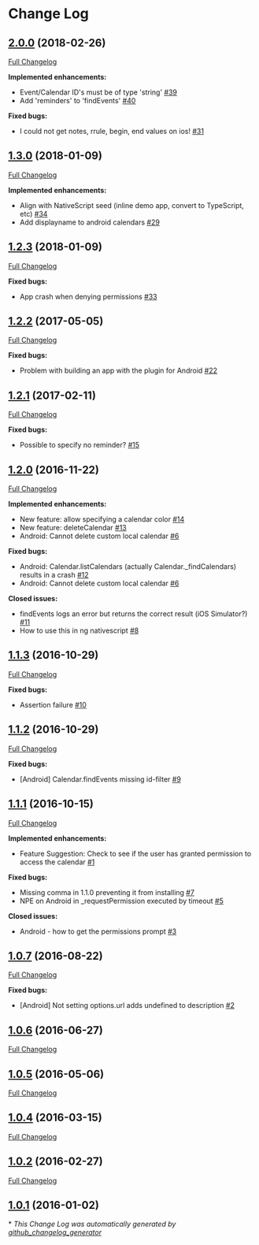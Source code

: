 # Change Log

## [2.0.0](https://github.com/EddyVerbruggen/nativescript-calendar/tree/2.0.0) (2018-02-26)
[Full Changelog](https://github.com/EddyVerbruggen/nativescript-calendar/compare/1.3.0...2.0.0)

**Implemented enhancements:**

- Event/Calendar ID's must be of type 'string' [\#39](https://github.com/EddyVerbruggen/nativescript-calendar/issues/39)
- Add 'reminders' to 'findEvents' [\#40](https://github.com/EddyVerbruggen/nativescript-calendar/issues/40)

**Fixed bugs:**

- I could not get notes, rrule, begin, end values on ios! [\#31](https://github.com/EddyVerbruggen/nativescript-calendar/issues/31)


## [1.3.0](https://github.com/EddyVerbruggen/nativescript-calendar/tree/1.3.0) (2018-01-09)
[Full Changelog](https://github.com/EddyVerbruggen/nativescript-calendar/compare/1.2.3...1.3.0)

**Implemented enhancements:**

- Align with NativeScript seed (inline demo app, convert to TypeScript, etc) [\#34](https://github.com/EddyVerbruggen/nativescript-calendar/issues/34)
- Add displayname to android calendars [\#29](https://github.com/EddyVerbruggen/nativescript-calendar/pull/29)


## [1.2.3](https://github.com/EddyVerbruggen/nativescript-calendar/tree/1.2.3) (2018-01-09)
[Full Changelog](https://github.com/EddyVerbruggen/nativescript-calendar/compare/1.2.2...1.2.3)

**Fixed bugs:**

- App crash when denying permissions [\#33](https://github.com/EddyVerbruggen/nativescript-calendar/issues/33)


## [1.2.2](https://github.com/EddyVerbruggen/nativescript-calendar/tree/1.2.2) (2017-05-05)
[Full Changelog](https://github.com/EddyVerbruggen/nativescript-calendar/compare/1.2.1...1.2.2)

**Fixed bugs:**

- Problem with building an app with the plugin for Android [\#22](https://github.com/EddyVerbruggen/nativescript-calendar/issues/22)

## [1.2.1](https://github.com/EddyVerbruggen/nativescript-calendar/tree/1.2.1) (2017-02-11)
[Full Changelog](https://github.com/EddyVerbruggen/nativescript-calendar/compare/1.2.0...1.2.1)

**Fixed bugs:**

- Possible to specify no reminder? [\#15](https://github.com/EddyVerbruggen/nativescript-calendar/issues/15)

## [1.2.0](https://github.com/EddyVerbruggen/nativescript-calendar/tree/1.2.0) (2016-11-22)
[Full Changelog](https://github.com/EddyVerbruggen/nativescript-calendar/compare/1.1.3...1.2.0)

**Implemented enhancements:**

- New feature: allow specifying a calendar color [\#14](https://github.com/EddyVerbruggen/nativescript-calendar/issues/14)
- New feature: deleteCalendar [\#13](https://github.com/EddyVerbruggen/nativescript-calendar/issues/13)
- Android: Cannot delete custom local calendar [\#6](https://github.com/EddyVerbruggen/nativescript-calendar/issues/6)

**Fixed bugs:**

- Android: Calendar.listCalendars \(actually Calendar.\_findCalendars\) results in a crash [\#12](https://github.com/EddyVerbruggen/nativescript-calendar/issues/12)
- Android: Cannot delete custom local calendar [\#6](https://github.com/EddyVerbruggen/nativescript-calendar/issues/6)

**Closed issues:**

- findEvents logs an error but returns the correct result \(iOS Simulator?\) [\#11](https://github.com/EddyVerbruggen/nativescript-calendar/issues/11)
- How to use this in ng nativescript [\#8](https://github.com/EddyVerbruggen/nativescript-calendar/issues/8)

## [1.1.3](https://github.com/EddyVerbruggen/nativescript-calendar/tree/1.1.3) (2016-10-29)
[Full Changelog](https://github.com/EddyVerbruggen/nativescript-calendar/compare/1.1.2...1.1.3)

**Fixed bugs:**

- Assertion failure [\#10](https://github.com/EddyVerbruggen/nativescript-calendar/issues/10)

## [1.1.2](https://github.com/EddyVerbruggen/nativescript-calendar/tree/1.1.2) (2016-10-29)
[Full Changelog](https://github.com/EddyVerbruggen/nativescript-calendar/compare/1.1.1...1.1.2)

**Fixed bugs:**

- \[Android\] Calendar.findEvents missing id-filter [\#9](https://github.com/EddyVerbruggen/nativescript-calendar/issues/9)

## [1.1.1](https://github.com/EddyVerbruggen/nativescript-calendar/tree/1.1.1) (2016-10-15)
[Full Changelog](https://github.com/EddyVerbruggen/nativescript-calendar/compare/1.0.7...1.1.1)

**Implemented enhancements:**

- Feature Suggestion: Check to see if the user has granted permission to access the calendar [\#1](https://github.com/EddyVerbruggen/nativescript-calendar/issues/1)

**Fixed bugs:**

- Missing comma in 1.1.0 preventing it from installing [\#7](https://github.com/EddyVerbruggen/nativescript-calendar/issues/7)
- NPE on Android in \_requestPermission executed by timeout [\#5](https://github.com/EddyVerbruggen/nativescript-calendar/issues/5)

**Closed issues:**

- Android - how to get the permissions prompt [\#3](https://github.com/EddyVerbruggen/nativescript-calendar/issues/3)

## [1.0.7](https://github.com/EddyVerbruggen/nativescript-calendar/tree/1.0.7) (2016-08-22)
[Full Changelog](https://github.com/EddyVerbruggen/nativescript-calendar/compare/1.0.6...1.0.7)

**Fixed bugs:**

- \[Android\] Not setting options.url adds undefined to description [\#2](https://github.com/EddyVerbruggen/nativescript-calendar/issues/2)

## [1.0.6](https://github.com/EddyVerbruggen/nativescript-calendar/tree/1.0.6) (2016-06-27)
[Full Changelog](https://github.com/EddyVerbruggen/nativescript-calendar/compare/1.0.5...1.0.6)

## [1.0.5](https://github.com/EddyVerbruggen/nativescript-calendar/tree/1.0.5) (2016-05-06)
[Full Changelog](https://github.com/EddyVerbruggen/nativescript-calendar/compare/1.0.4...1.0.5)

## [1.0.4](https://github.com/EddyVerbruggen/nativescript-calendar/tree/1.0.4) (2016-03-15)
[Full Changelog](https://github.com/EddyVerbruggen/nativescript-calendar/compare/1.0.2...1.0.4)

## [1.0.2](https://github.com/EddyVerbruggen/nativescript-calendar/tree/1.0.2) (2016-02-27)
[Full Changelog](https://github.com/EddyVerbruggen/nativescript-calendar/compare/1.0.1...1.0.2)

## [1.0.1](https://github.com/EddyVerbruggen/nativescript-calendar/tree/1.0.1) (2016-01-02)


\* *This Change Log was automatically generated by [github_changelog_generator](https://github.com/skywinder/Github-Changelog-Generator)*
